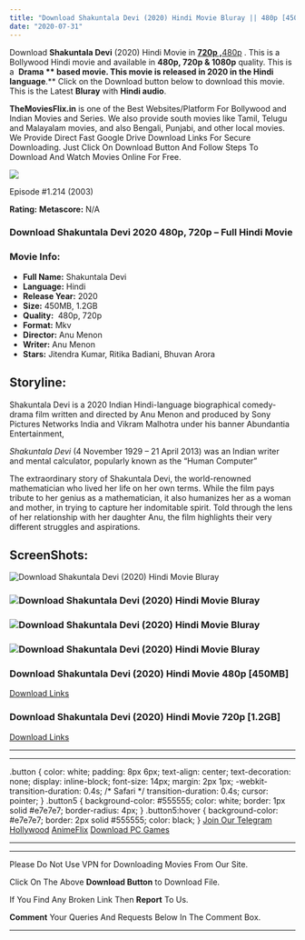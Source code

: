 ```yaml
---
title: "Download Shakuntala Devi (2020) Hindi Movie Bluray || 480p [450MB] || 720p [1.2GB]"
date: "2020-07-31"
---
```


Download **Shakuntala Devi** (2020) Hindi Movie in [**720p ,**](https://1moviesflix.com/720p-movies/)[480p](https://1moviesflix.com/480p-movies/) . This is a Bollywood Hindi movie and available in **480p, 720p & 1080p** quality. This is a  **Drama ** based movie. This movie is released in **2020** in the Hindi language**.** Click on the Download button below to download this movie. This is the Latest **Bluray** with **Hindi audio**.

**TheMoviesFlix.in** is one of the Best Websites/Platform For Bollywood and Indian Movies and Series. We also provide south movies like Tamil, Telugu and Malayalam movies, and also Bengali, Punjabi, and other local movies. We Provide Direct Fast Google Drive Download Links For Secure Downloading. Just Click On Download Button And Follow Steps To Download And Watch Movies Online For Free.

[![](https://1moviesflix.com/wp-content/plugins/imdb-for-wordpress/assets/img/placeholder.png)](https://www.imdb.com/title/tt1096446/ "Episode #1.214")

Episode #1.214 (2003)

**Rating:** **Metascore:** N/A

### Download Shakuntala Devi 2020 480p, 720p – Full Hindi Movie

### Movie Info:

- **Full Name:** Shakuntala Devi
- **Language:** Hindi
- **Release Year:** 2020
- **Size:** 450MB, 1.2GB
- **Quality:**  480p, 720p
- **Format:** Mkv
- **Director:** Anu Menon
- **Writer:** Anu Menon
- **Stars:** Jitendra Kumar, Ritika Badiani, Bhuvan Arora

## Storyline:

Shakuntala Devi is a 2020 Indian Hindi-language biographical comedy-drama film written and directed by Anu Menon and produced by Sony Pictures Networks India and Vikram Malhotra under his banner Abundantia Entertainment,

_Shakuntala Devi_ (4 November 1929 – 21 April 2013) was an Indian writer and mental calculator, popularly known as the “Human Computer”

The extraordinary story of Shakuntala Devi, the world-renowned mathematician who lived her life on her own terms. While the film pays tribute to her genius as a mathematician, it also humanizes her as a woman and mother, in trying to capture her indomitable spirit. Told through the lens of her relationship with her daughter Anu, the film highlights their very different struggles and aspirations.

## ScreenShots:

![Download Shakuntala Devi (2020) Hindi Movie Bluray](https://imgur.com/X3WCCdK.png)

### ![Download Shakuntala Devi (2020) Hindi Movie Bluray](https://imgur.com/9qHwX1Z.png)

### ![Download Shakuntala Devi (2020) Hindi Movie Bluray](https://imgur.com/edJj2JK.png)

### ![Download Shakuntala Devi (2020) Hindi Movie Bluray](https://imgur.com/kEMiHH1.png)

### Download Shakuntala Devi (2020) Hindi Movie 480p \[450MB\] 

[Download Links](https://1moviesflix.com?a270777880=d1Y1bEdSaFlnOWl6Sm9sMTJjcWd5ME5nM0F4UC9CcnRVTzlRbTQ0TXRBN3JvU3lzUUpsLzJpTHVkK3p1L1FJWnBZZ2xmczZWbXE0TFA3WWk4RWh2VllwSUxuOCsyS3hVa3hKSXB4ZnZrZm89)

### Download Shakuntala Devi (2020) Hindi Movie 720p \[1.2GB\]

[Download Links](https://1moviesflix.com?a270777880=d1Y1bEdSaFlnOWl6Sm9sMTJjcWd5ME5nM0F4UC9CcnRVTzlRbTQ0TXRBN3JvU3lzUUpsLzJpTHVkK3p1L1FJWndSYzlqeExmL21wUHlMVmxyNlZQd1VoUlRpU0VaR0N5SDRlbVArbjZCVHM9)

* * *

* * *

.button { color: white; padding: 8px 6px; text-align: center; text-decoration: none; display: inline-block; font-size: 14px; margin: 2px 1px; -webkit-transition-duration: 0.4s; /\* Safari \*/ transition-duration: 0.4s; cursor: pointer; } .button5 { background-color: #555555; color: white; border: 1px solid #e7e7e7; border-radius: 4px; } .button5:hover { background-color: #e7e7e7; border: 2px solid #555555; color: black; } [Join Our Telegram](http://gdrivepro.xyz/join.php) [Hollywood](https://moviesverse.com/) [AnimeFlix](https://animeflix.in/) [Download PC Games](https://gamesflix.net/)  

* * *

* * *

  

Please Do Not Use VPN for Downloading Movies From Our Site.

Click On The Above **Download Button** to Download File.

If You Find Any Broken Link Then **Report** To Us.

**Comment** Your Queries And Requests Below In The Comment Box.

* * *
